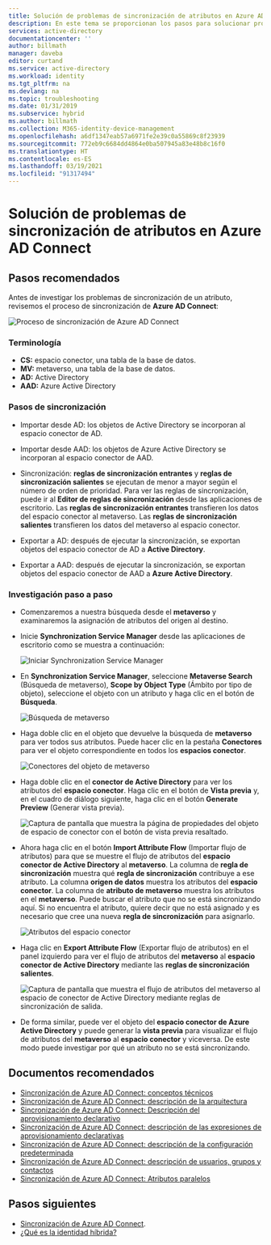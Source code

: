 ```yaml
---
title: Solución de problemas de sincronización de atributos en Azure AD Connect | Microsoft Docs
description: En este tema se proporcionan los pasos para solucionar problemas relacionados con la sincronización de atributos mediante la tarea de solución de problemas.
services: active-directory
documentationcenter: ''
author: billmath
manager: daveba
editor: curtand
ms.service: active-directory
ms.workload: identity
ms.tgt_pltfrm: na
ms.devlang: na
ms.topic: troubleshooting
ms.date: 01/31/2019
ms.subservice: hybrid
ms.author: billmath
ms.collection: M365-identity-device-management
ms.openlocfilehash: a6df1347eab57a6971fe2e39c0a55869c8f23939
ms.sourcegitcommit: 772eb9c6684dd4864e0ba507945a83e48b8c16f0
ms.translationtype: HT
ms.contentlocale: es-ES
ms.lasthandoff: 03/19/2021
ms.locfileid: "91317494"
---
```

# <a name="troubleshoot-an-attribute-not-synchronizing-in-azure-ad-connect"></a>Solución de problemas de sincronización de atributos en Azure AD Connect

## <a name="recommended-steps"></a>**Pasos recomendados**

Antes de investigar los problemas de sincronización de un atributo, revisemos el proceso de sincronización de **Azure AD Connect**:

  ![Proceso de sincronización de Azure AD Connect](media/tshoot-connect-attribute-not-syncing/tshoot-connect-attribute-not-syncing/syncingprocess.png)

### <a name="terminology"></a>**Terminología**

* **CS:** espacio conector, una tabla de la base de datos.
* **MV:** metaverso, una tabla de la base de datos.
* **AD:** Active Directory
* **AAD:** Azure Active Directory

### <a name="synchronization-steps"></a>**Pasos de sincronización**

* Importar desde AD: los objetos de Active Directory se incorporan al espacio conector de AD.

* Importar desde AAD: los objetos de Azure Active Directory se incorporan al espacio conector de AAD.

* Sincronización: **reglas de sincronización entrantes** y **reglas de sincronización salientes** se ejecutan de menor a mayor según el número de orden de prioridad. Para ver las reglas de sincronización, puede ir al **Editor de reglas de sincronización** desde las aplicaciones de escritorio. Las **reglas de sincronización entrantes** transfieren los datos del espacio conector al metaverso. Las **reglas de sincronización salientes** transfieren los datos del metaverso al espacio conector.

* Exportar a AD: después de ejecutar la sincronización, se exportan objetos del espacio conector de AD a **Active Directory**.

* Exportar a AAD: después de ejecutar la sincronización, se exportan objetos del espacio conector de AAD a **Azure Active Directory**.

### <a name="step-by-step-investigation"></a>**Investigación paso a paso**

* Comenzaremos a nuestra búsqueda desde el **metaverso** y examinaremos la asignación de atributos del origen al destino.

* Inicie **Synchronization Service Manager** desde las aplicaciones de escritorio como se muestra a continuación:

  ![Iniciar Synchronization Service Manager](media/tshoot-connect-attribute-not-syncing/tshoot-connect-attribute-not-syncing/startmenu.png)

* En **Synchronization Service Manager**, seleccione **Metaverse Search** (Búsqueda de metaverso), **Scope by Object Type** (Ámbito por tipo de objeto), seleccione el objeto con un atributo y haga clic en el botón de **Búsqueda**.

  ![Búsqueda de metaverso](media/tshoot-connect-attribute-not-syncing/tshoot-connect-attribute-not-syncing/mvsearch.png)

* Haga doble clic en el objeto que devuelve la búsqueda de **metaverso** para ver todos sus atributos. Puede hacer clic en la pestaña **Conectores** para ver el objeto correspondiente en todos los **espacios conector**.

  ![Conectores del objeto de metaverso](media/tshoot-connect-attribute-not-syncing/tshoot-connect-attribute-not-syncing/mvattributes.png)

* Haga doble clic en el **conector de Active Directory** para ver los atributos del **espacio conector**. Haga clic en el botón de **Vista previa**  y, en el cuadro de diálogo siguiente, haga clic en el botón **Generate Preview** (Generar vista previa).

  ![Captura de pantalla que muestra la página de propiedades del objeto de espacio de conector con el botón de vista previa resaltado.](media/tshoot-connect-attribute-not-syncing/tshoot-connect-attribute-not-syncing/csattributes.png)

* Ahora haga clic en el botón **Import Attribute Flow** (Importar flujo de atributos) para que se muestre el flujo de atributos del **espacio conector de Active Directory** al **metaverso**. La columna de **regla de sincronización** muestra qué **regla de sincronización** contribuye a ese atributo. La columna **origen de datos** muestra los atributos del **espacio conector**. La columna de **atributo de metaverso** muestra los atributos en el **metaverso**. Puede buscar el atributo que no se está sincronizando aquí. Si no encuentra el atributo, quiere decir que no está asignado y es necesario que cree una nueva **regla de sincronización** para asignarlo.

  ![Atributos del espacio conector](media/tshoot-connect-attribute-not-syncing/tshoot-connect-attribute-not-syncing/cstomvattributeflow.png)

* Haga clic en **Export Attribute Flow** (Exportar flujo de atributos) en el panel izquierdo para ver el flujo de atributos del **metaverso** al **espacio conector de Active Directory** mediante las **reglas de sincronización salientes**.

  ![Captura de pantalla que muestra el flujo de atributos del metaverso al espacio de conector de Active Directory mediante reglas de sincronización de salida.](media/tshoot-connect-attribute-not-syncing/tshoot-connect-attribute-not-syncing/mvtocsattributeflow.png)

* De forma similar, puede ver el objeto del **espacio conector de Azure Active Directory** y puede generar la **vista previa** para visualizar el flujo de atributos del **metaverso** al **espacio conector** y viceversa. De este modo puede investigar por qué un atributo no se está sincronizando.

## <a name="recommended-documents"></a>**Documentos recomendados**
* [Sincronización de Azure AD Connect: conceptos técnicos](./how-to-connect-sync-technical-concepts.md)
* [Sincronización de Azure AD Connect: descripción de la arquitectura](./concept-azure-ad-connect-sync-architecture.md)
* [Sincronización de Azure AD Connect: Descripción del aprovisionamiento declarativo](./concept-azure-ad-connect-sync-declarative-provisioning.md)
* [Sincronización de Azure AD Connect: descripción de las expresiones de aprovisionamiento declarativas](./concept-azure-ad-connect-sync-declarative-provisioning-expressions.md)
* [Sincronización de Azure AD Connect: descripción de la configuración predeterminada](./concept-azure-ad-connect-sync-default-configuration.md)
* [Sincronización de Azure AD Connect: descripción de usuarios, grupos y contactos](./concept-azure-ad-connect-sync-user-and-contacts.md)
* [Sincronización de Azure AD Connect: Atributos paralelos](./how-to-connect-syncservice-shadow-attributes.md)

## <a name="next-steps"></a>Pasos siguientes

- [Sincronización de Azure AD Connect](how-to-connect-sync-whatis.md).
- [¿Qué es la identidad híbrida?](whatis-hybrid-identity.md)